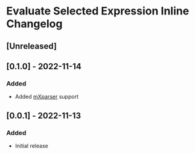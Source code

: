 # Evaluate Selected Expression Inline Changelog

## [Unreleased]

## [0.1.0] - 2022-11-14
### Added
- Added [mXparser](https://github.com/mariuszgromada/MathParser.org-mXparser) support

## [0.0.1] - 2022-11-13
### Added
- Initial release
